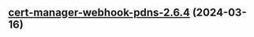 

## [cert-manager-webhook-pdns-2.6.4](https://github.com/cyr-ius/truenas-charts/compare/cert-manager-webhook-pdns-2.6.3...cert-manager-webhook-pdns-2.6.4) (2024-03-16)

